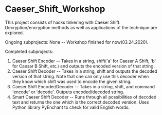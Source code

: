 # Caeser_Shift_Workshop

This project consists of hacks tinkering with Caeser Shift. Decryption/encryption methods as well as applications of the technique are explored. 

Ongoing subprojects:
None -- Workshop finished for now(03.24.2020). 

Completed subprojects:
1. Caeser Shift Encoder -- Takes in a string, shift('a' for Caeser A Shift, 'b' for Caesar B Shift, etc.) and outputs the encoded version of that string.
2. Caeser Shift Decoder -- Takes in a string, shift and outputs the decoded version of that string. Note that one can only use this decoder when they know which shift was used to encode the given string.
3. Caeser Shift Encoder/Decoder -- Takes in a string, shift, and command 'encode' or 'decode'. Outputs encoded/decoded string.
4. Smart Caeser Shift Decoder -- Runs through all possibilities of decoded text and returns the one which is the correct decoded version. Uses Python library PyEnchant to check for valid English words.
